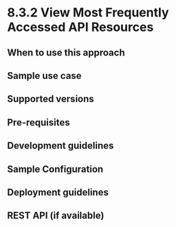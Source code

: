 # 8.3.2 View Most Frequently Accessed API Resources


## When to use this approach


## Sample use case


## Supported versions


## Pre-requisites


## Development guidelines

## Sample Configuration


## Deployment guidelines


## REST API (if available)

